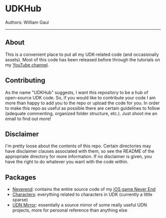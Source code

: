 # UDKHub

Authors: William Gaul

---

## About

This is a convenient place to put all my UDK-related code (and occasionally assets). Most of this code has been released before through the tutorials on my [YouTube channel](http://www.youtube.com/user/willyg302).

## Contributing

As the name "UDKHub" suggests, I want this repository to be a hub of open-source UDK code. So, if you would like to contribute your code I am more than happy to add you to the repo or upload the code for you. In order to make this repo as useful as possible there are certain guidelines to follow (adequate commenting, organized folder structure, etc.). Just shoot me an email to find out more!

## Disclaimer

I'm pretty loose about the contents of this repo. Certain directories may have disclaimer clauses associated with them, so see the README of the appropriate directory for more information. If no disclaimer is given, you have the right to do whatever you want with the code within.

## Packages

- [Neverend](https://github.com/willyg302/UDKHub/tree/master/Neverend): contains the entire source code of my [iOS game Never End](http://forums.epicgames.com/threads/919305-NEVER-END-iOS-Physics-Puzzler-Now-On-the-App-Store!)
- [Characters](https://github.com/willyg302/UDKHub/tree/master/Characters): everything related to characters in UDK (currently a little sparse)
- [UDN Mirror](https://github.com/willyg302/UDKHub/tree/master/UDN%20Mirror): essentially a source mirror of some really useful UDN projects, more for personal reference than anything else